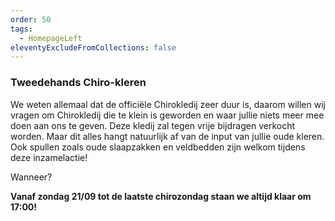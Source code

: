 ```yaml
---
order: 50
tags:
  - HomepageLeft
eleventyExcludeFromCollections: false
---
```


### Tweedehands Chiro-kleren

We weten allemaal dat de officiële Chirokledij zeer duur is, daarom willen wij vragen om Chirokledij die te klein is geworden en waar jullie niets meer mee doen aan ons te geven. Deze kledij zal tegen vrije bijdragen verkocht worden. Maar dit alles hangt natuurlijk af van de input van jullie oude kleren. Ook spullen zoals oude slaapzakken en veldbedden zijn welkom tijdens deze inzamelactie!


Wanneer?

**Vanaf zondag 21/09 tot de laatste chirozondag staan we altijd klaar om 17:00!**